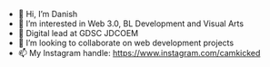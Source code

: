 - 👋 Hi, I’m Danish
- 👀 I’m interested in Web 3.0, BL Development and Visual Arts
- 🌱 Digital lead at GDSC JDCOEM
- 💞️ I’m looking to collaborate on web development projects 
- 📫 My Instagram handle: https://www.instagram.com/camkicked

<!---
dxny-aep/dxny-aep is a ✨ special ✨ repository because its `README.md` (this file) appears on your GitHub profile.
You can click the Preview link to take a look at your changes.
--->
